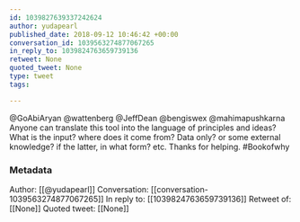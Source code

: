 ```yaml
---
id: 1039827639337242624
author: yudapearl
published_date: 2018-09-12 10:46:42 +00:00
conversation_id: 1039563274877067265
in_reply_to: 1039824763659739136
retweet: None
quoted_tweet: None
type: tweet
tags:

---
```


@GoAbiAryan @wattenberg @JeffDean @bengiswex @mahimapushkarna Anyone can translate this tool into the language of principles and ideas? What is the input? where does it come from? Data only? or some external knowledge? if the latter, in what form? etc. Thanks for helping. #Bookofwhy

### Metadata

Author: [[@yudapearl]]
Conversation: [[conversation-1039563274877067265]]
In reply to: [[1039824763659739136]]
Retweet of: [[None]]
Quoted tweet: [[None]]
